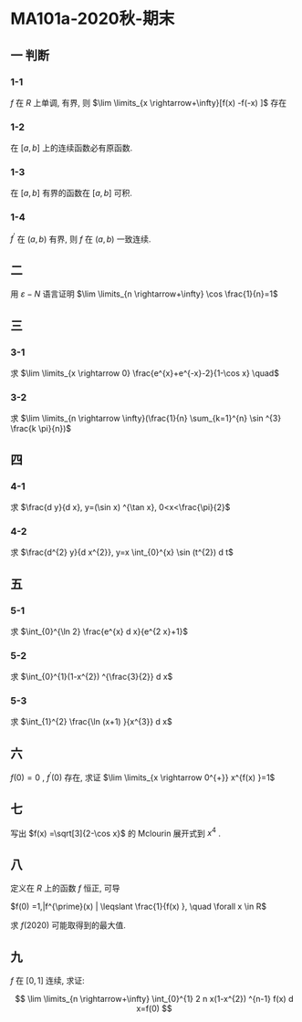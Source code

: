 # MA101a-2020秋-期末

## 一 判断

### 1-1

$f$ 在 $R$ 上单调, 有界, 则 $\lim \limits_{x \rightarrow+\infty}[f(x) -f(-x) ]$ 存在

### 1-2

在 $[a, b]$ 上的连续函数必有原函数.

### 1-3

在 $[a, b]$ 有界的函数在 $[a, b]$ 可积.

### 1-4

$f^{\prime}$ 在 $(a, b)$ 有界, 则 $f$ 在 $(a, b)$ 一致连续.

## 二

用 $\varepsilon-N$ 语言证明 $\lim \limits_{n \rightarrow+\infty} \cos \frac{1}{n}=1$

## 三

### 3-1

求 $\lim \limits_{x \rightarrow 0} \frac{e^{x}+e^{-x}-2}{1-\cos x} \quad$

### 3-2

求 $\lim \limits_{n \rightarrow \infty}(\frac{1}{n} \sum_{k=1}^{n} \sin ^{3} \frac{k \pi}{n})$

## 四

### 4-1

求 $\frac{d y}{d x}, y=(\sin x) ^{\tan x}, 0<x<\frac{\pi}{2}$

### 4-2

求 $\frac{d^{2} y}{d x^{2}}, y=x \int_{0}^{x} \sin (t^{2}) d t$

## 五

### 5-1

求 $\int_{0}^{\ln 2} \frac{e^{x} d x}{e^{2 x}+1}$

### 5-2

求 $\int_{0}^{1}(1-x^{2}) ^{\frac{3}{2}} d x$

### 5-3

求 $\int_{1}^{2} \frac{\ln (x+1) }{x^{3}} d x$

## 六

$f(0) =0$ , $f^{\prime}(0)$ 存在, 求证 $\lim \limits_{x \rightarrow 0^{+}} x^{f(x) }=1$

## 七

写出 $f(x) =\sqrt[3]{2-\cos x}$ 的 Mclourin 展开式到 $x^{4}$ .

## 八

定义在 $R$ 上的函数 $f$ 恒正, 可导

$f(0) =1,|f^{\prime}(x) | \leqslant \frac{1}{f(x) }, \quad \forall x \in R$

求 $f(2020)$ 可能取得到的最大值.

## 九

$f$ 在 $[0,1]$ 连续, 求证:

$$
\lim \limits_{n \rightarrow+\infty} \int_{0}^{1} 2 n x(1-x^{2}) ^{n-1} f(x) d x=f(0)
$$

